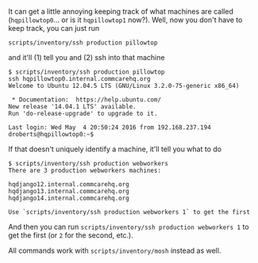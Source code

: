 It can get a little annoying keeping track of what machines are called (`hqpillowtop0`... or is it `hqpillowtop1` now?). Well, now you don't have to keep track, you can just run

```
scripts/inventory/ssh production pillowtop
```

and it'll (1) tell you and (2) ssh into that machine

```
$ scripts/inventory/ssh production pillowtop
ssh hqpillowtop0.internal.commcarehq.org
Welcome to Ubuntu 12.04.5 LTS (GNU/Linux 3.2.0-75-generic x86_64)

 * Documentation:  https://help.ubuntu.com/
New release '14.04.1 LTS' available.
Run 'do-release-upgrade' to upgrade to it.

Last login: Wed May  4 20:50:24 2016 from 192.168.237.194
droberts@hqpillowtop0:~$
```

If that doesn't uniquely identify a machine, it'll tell you what to do

```
$ scripts/inventory/ssh production webworkers
There are 3 production webworkers machines:

hqdjango12.internal.commcarehq.org
hqdjango13.internal.commcarehq.org
hqdjango14.internal.commcarehq.org

Use `scripts/inventory/ssh production webworkers 1` to get the first
```

And then you can run `scripts/inventory/ssh production webworkers 1` to get the first (or `2` for the second, etc.).

All commands work with `scripts/inventory/mosh` instead as well.
